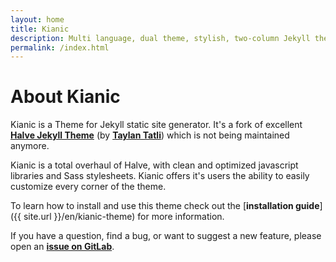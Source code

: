 ```yaml
---
layout: home
title: Kianic
description: Multi language, dual theme, stylish, two-column Jekyll theme for your blog.
permalink: /index.html
---
```

# About Kianic

Kianic is a Theme for Jekyll static site generator. It's a fork of excellent 
[**Halve Jekyll Theme**](https://taylantatli.github.io/Halve) (by [**Taylan Tatli**](https://github.com/TaylanTatli)) 
which is not being maintained anymore.

Kianic is a total overhaul of Halve, with clean and optimized javascript libraries and Sass stylesheets. 
Kianic offers it's users the ability to easily customize every corner of the theme.

To learn how to install and use this theme check out the
[**installation guide**]({{ site.url }}/en/kianic-theme) for more information.

If you have a question, find a bug, or want to suggest a new feature, please open an
[**issue on GitLab**](https://gitlab.com/MahdiBaghbani/Azadeh-Afzar/Web-Development/Kianic/issues/new).
